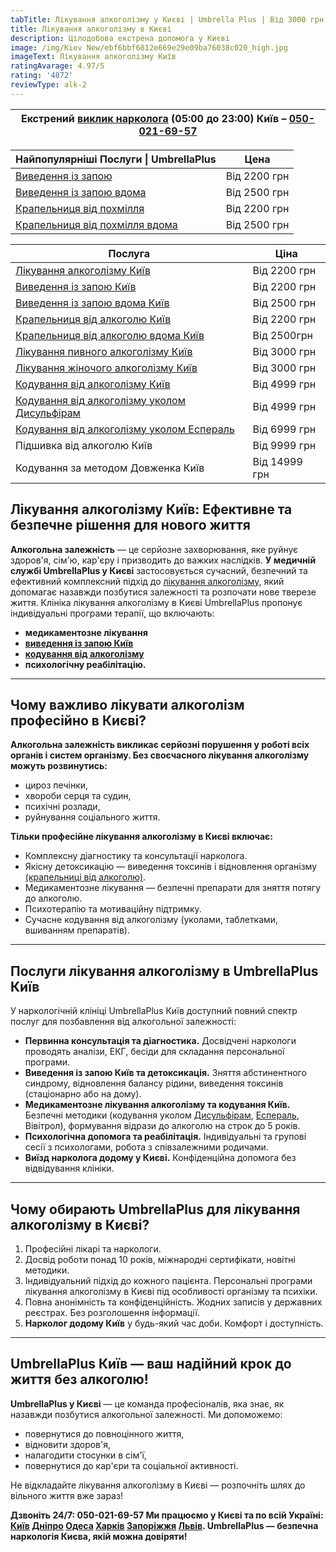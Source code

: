 ```yaml
---
tabTitle: Лікування алкоголізму у Києві | Umbrella Plus | Від 3000 грн
title: Лікування алкоголізму в Києві
description: Цілодобова екстрена допомога у Києві
image: /img/Kiev New/ebf6bbf6812e669e29e09ba76038c020_high.jpg
imageText: Лікування алкоголізму Київ
ratingAvarage: 4.97/5
rating: '4872'
reviewType: alk-2
---
```


| Екстрений [виклик нарколога](https://umbrella-plus.com.ua/uk/blog/narcolog-na-dom-kiev-ua/) **(05:00 до 23:00) Київ – [050-021-69-57](tel:0500216957)** |
| ------------------------------------------------------------------------------------------------------------------------------------------------------- |

| Найпопулярніші Послуги \| UmbrellaPlus                                              | Цена         |
| ----------------------------------------------------------------------------------- | ------------ |
| [Виведення із запою](https://umbrella-plus.com.ua/uk/kiev/vivod-iz-zapoia-kiev-ua/) | Від 2200 грн |
| [Виведення із запою вдома](Vivod-iz-zapoia-na-domy-kiev-ua)                         | Від 2500 грн |
| [Крапельниця від похмілля](Kapelnica_ot_alkogola_kiev)                              | Від 2200 грн |
| [Крапельниця від похмілля вдома](Kapelnica_ot_alkogola_na_dom_kiev)                 | Від 2500 грн |

| Послуга                                                                                   | Ціна          |
| ----------------------------------------------------------------------------------------- | ------------- |
| [Лікування алкоголізму Київ](likyvania-alkogolizmy-kiev)                                  | Від 2200 грн  |
| [Виведення із запою Київ](Vivod-iz-zapoia-kiev-ua)                                        | Від 2200  грн |
| [Виведення із запою вдома Київ](Vivod-iz-zapoia-na-domy-kiev-ua)                          | Від 2500 грн  |
| [Крапельниця від алкоголю Київ](Kapelnica_ot_alkogola_kiev)                               | Від 2200  грн |
| [Крапельниця від алкоголю вдома Київ](Kapelnica_ot_alkogola_na_dom_kiev)                  | Від 2500грн   |
| [Лікування пивного алкоголізму Київ](likyvania-pivnogo-alkogolizma-kyiv)                  | Від 3000 грн  |
| [Лікування жіночого алкоголізму Київ](likyvania-jenskogo-alkogolizma-kiev)                | Від 3000 грн  |
| [Кодування від алкоголізму Київ](kodirovka-ot-alkogolia-kiev-ua)                          | Від 4999 грн  |
| [Кодування від алкоголізму уколом Дисульфірам](kodirovka-ot-alkogolia-disulfiram-kiev-ua) | Від 4999 грн  |
| [Кодування від алкоголізму уколом Еспераль](kodirovka-ot-alkogolizma-espiarl-kiev-ua)     | Від 6999 грн  |
| Підшивка від алкоголю Київ                                                                | Від 9999 грн  |
| Кодування за методом Довженка Київ                                                        | Від 14999 грн |

## Лікування алкоголізму Київ: Ефективне та безпечне рішення для нового життя

**Алкогольна залежність** — це серйозне захворювання, яке руйнує здоров'я, сім'ю, кар'єру і призводить до важких наслідків. **У медичній службі UmbrellaPlus у Києві** застосовується сучасний, безпечний та ефективний комплексний підхід до [лікування алкоголізму](https://umbrella-plus.com.ua/uk/kiev/likyvania-alkogolizmy-kiev/), який допомагає назавжди позбутися залежності та розпочати нове тверезе життя.
Клініка лікування алкоголізму в Києві UmbrellaPlus пропонує індивідуальні програми терапії, що включають:

* **медикаментозне лікування**
* **[виведення із запою Київ](https://umbrella-plus.com.ua/uk/kiev/vivod-iz-zapoia-kiev-ua/)**
* **[кодування від алкоголізму](https://umbrella-plus.com.ua/uk/kiev/kodirovka-ot-alkogolia-kiev-ua/)**
* **психологічну реабілітацію.**

***

## Чому важливо лікувати алкоголізм професійно в Києві?

**Алкогольна залежність викликає серйозні порушення у роботі всіх органів і систем організму. Без своєчасного лікування алкоголізму можуть розвинутись:**

* цироз печінки,
* хвороби серця та судин,
* психічні розлади,
* руйнування соціального життя.

**Тільки професійне лікування алкоголізму в Києві включає:**

* Комплексну діагностику та консультації нарколога.
* Якісну детоксикацію — виведення токсинів і відновлення організму [(крапельниці від алкоголю)](https://umbrella-plus.com.ua/uk/kiev/kapelnica_ot_alkogola_kiev/).
* Медикаментозне лікування — безпечні препарати для зняття потягу до алкоголю.
* Психотерапію та мотиваційну підтримку.
* Сучасне кодування від алкоголізму (уколами, таблетками, вшиванням препаратів).

***

## Послуги лікування алкоголізму в UmbrellaPlus Київ

У наркологічній клініці UmbrellaPlus Київ доступний повний спектр послуг для позбавлення від алкогольної залежності:

* **Первинна консультація та діагностика.**
  Досвідчені наркологи проводять аналізи, ЕКГ, бесіди для складання персональної програми.
* **Виведення із запою Київ та детоксикація.**
  Зняття абстинентного синдрому, відновлення балансу рідини, виведення токсинів (стаціонарно або на дому).
* **Медикаментозне лікування алкоголізму та кодування Київ.**
  Безпечні методики (кодування уколом [Дисульфірам](https://umbrella-plus.com.ua/uk/kiev/kodirovka-ot-alkogolia-disulfiram-kiev-ua/), [Еспераль](https://umbrella-plus.com.ua/uk/kiev/kodirovka-ot-alkogolizma-espiarl-kiev-ua/), Вівітрол), формування відрази до алкоголю на строк до 5 років.
* **Психологічна допомога та реабілітація.**
  Індивідуальні та групові сесії з психологами, робота з співзалежними родичами.
* **Виїзд нарколога додому у Києві.**
  Конфіденційна допомога без відвідування клініки.

***

## Чому обирають UmbrellaPlus для лікування алкоголізму в Києві?

1. Професійні лікарі та наркологи.
2. Досвід роботи понад 10 років, міжнародні сертифікати, новітні методики.
3. Індивідуальний підхід до кожного пацієнта. Персональні програми лікування алкоголізму в Києві під особливості організму та психіки.
4. Повна анонімність та конфіденційність. Жодних записів у державних реєстрах. Без розголошення інформації.
5. **Нарколог додому Київ** у будь-який час доби. Комфорт і доступність.

***

## UmbrellaPlus Київ — ваш надійний крок до життя без алкоголю!

**UmbrellaPlus у Києві** — це команда професіоналів, яка знає, як назавжди позбутися алкогольної залежності.
Ми допоможемо:

* повернутися до повноцінного життя,
* відновити здоров'я,
* налагодити стосунки в сім'ї,
* повернутися до кар'єри та соціальної активності.

Не відкладайте лікування алкоголізму в Києві — розпочніть шлях до вільного життя вже зараз!

**Дзвоніть 24/7: 050-021-69-57
Ми працюємо у Києві та по всій Україні: [Київ](https://umbrella-plus.com.ua/uk/kiev/) [Дніпро](https://umbrella-plus.com.ua/uk/dnepr/) [Одеса](https://umbrella-plus.com.ua/uk/lechenie-alc/) [Харків](https://umbrella-plus.com.ua/uk/kharkiv/) [Запоріжжя](https://umbrella-plus.com.ua/uk/zaporozie/) [Львів](https://umbrella-plus.com.ua/uk/lviv/).
UmbrellaPlus — безпечна наркологія Києва, якій можна довіряти!**
